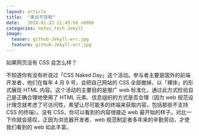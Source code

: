 ```yaml
---
layout: article
title:  "来点干货吧"
date:   2018-01-22 21:45:50 +0800
categories: notes_tech Jekyll
image:
  teaser: github-Jekyll-err.jpg
  feature: github-Jekyll-err.jpg
---
```


如果网页没有 CSS 会怎么样？

不知道你有没有听说过「CSS Naked Day」这个活动。参与者主要是国外的前端开发者，他们在每年 4 月 9 号，会把自己网站的 CSS 全部撤掉，以「裸体」的形式展现 HTML 内容。这个活动的主要目的是推广 web 标准化，通过此方式检验自己是正确合理地使用了 HTML 元素、信息组织的方式是否合理（因为 web 规范设计理念就考虑了可访问性，希望让尽可能多的终端来获取内容，包括那些不支持 CSS 的终端）。没有 CSS，你可以看到的内容很接近 web 最开始的样子。对比一下你就会感叹，正因为浏览器开发者、web 规范制定者多年来的辛勤劳动，才使我们看到的 web 如此丰富。
